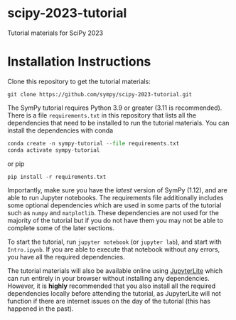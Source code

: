 # scipy-2023-tutorial

Tutorial materials for SciPy 2023


# Installation Instructions

Clone this repository to get the tutorial materials:

```
git clone https://github.com/sympy/scipy-2023-tutorial.git
```

The SymPy tutorial requires Python 3.9 or greater (3.11 is recommended). There
is a file `requirements.txt` in this repository that lists all the
dependencies that need to be installed to run the tutorial materials. You can
install the dependencies with conda

```py
conda create -n sympy-tutorial --file requirements.txt
conda activate sympy-tutorial
```

or pip

```
pip install -r requirements.txt
```

Importantly, make sure you have the *latest* version of SymPy (1.12), and are
able to run Jupyter notebooks. The requirements file additionally includes
some optional dependencies which are used in some parts of the tutorial such
as `numpy` and `matplotlib`. These dependencies are not used for the majority
of the tutorial but if you do not have them you may not be able to complete
some of the later sections.

To start the tutorial, run `jupyter notebook` (or `jupyter lab`), and start
with `Intro.ipynb`. If you are able to execute that notebook without any
errors, you have all the required dependencies.

The tutorial materials will also be available online using
[JupyterLite](https://jupyterlite.readthedocs.io/en/latest/) which can run
entirely in your browser without installing any dependencies. However, it is
**highly** recommended that you also install all the required dependencies
locally before attending the tutorial, as JupyterLite will not function if
there are internet issues on the day of the tutorial (this has happened in the
past).
